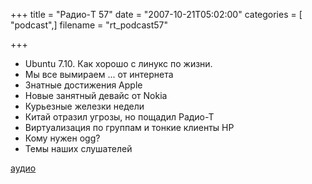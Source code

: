+++
title = "Радио-T 57"
date = "2007-10-21T05:02:00"
categories = [ "podcast",]
filename = "rt_podcast57"

+++

- Ubuntu 7.10. Как хорошо с линукс по жизни.
- Мы все вымираем ... от интернета
- Знатные достижения Apple
- Новые занятный девайс от Nokia
- Курьезные железки недели
- Китай отразил угрозы, но пощадил Радио-Т
- Виртуализация по группам и тонкие клиенты HP
- Кому нужен ogg?
- Темы наших слушателей

[аудио](https://cdn.radio-t.com/rt_podcast57.mp3)
<audio src="https://cdn.radio-t.com/rt_podcast57.mp3" preload="none"></audio>